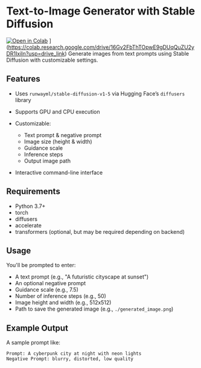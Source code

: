 # Text-to-Image Generator with Stable Diffusion

[![Open in Colab]([https://colab.research.google.com/assets/colab-badge.svg)](https://colab.research.google.com/your-notebook-url-here)
](https://colab.research.google.com/drive/16Gv2FbThTOpwE9gDUqQuZU2yDR1IxiIn?usp=drive_link)
Generate images from text prompts using Stable Diffusion with customizable settings.

## Features

* Uses `runwayml/stable-diffusion-v1-5` via Hugging Face’s `diffusers` library
* Supports GPU and CPU execution
* Customizable:

  * Text prompt & negative prompt
  * Image size (height & width)
  * Guidance scale
  * Inference steps
  * Output image path
* Interactive command-line interface

## Requirements

* Python 3.7+
* torch
* diffusers
* accelerate
* transformers (optional, but may be required depending on backend)

## Usage

You'll be prompted to enter:

* A text prompt (e.g., "A futuristic cityscape at sunset")
* An optional negative prompt
* Guidance scale (e.g., 7.5)
* Number of inference steps (e.g., 50)
* Image height and width (e.g., 512x512)
* Path to save the generated image (e.g., `./generated_image.png`)

## Example Output

A sample prompt like:

```text
Prompt: A cyberpunk city at night with neon lights
Negative Prompt: blurry, distorted, low quality
